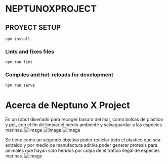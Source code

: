 # NEPTUNOXPROJECT

## PROYECT SETUP
```
npm install
```

### Lints and fixes files
```
npm run lint
```

### Compiles and hot-reloads for development
```
npm run serve
```
# Acerca de Neptuno X Project

Es un robot diseñado para recoger basura del mar, como bolsas de plastico y pet, con el fin de limpiar el medio ambiente y salvaguardar a las especies marinas.
![image](https://user-images.githubusercontent.com/99489937/168501206-bad39b78-b1e8-4375-a9c5-0007c91fd11c.png)
![image](https://user-images.githubusercontent.com/99489937/168501258-3405672c-c103-4ffc-8c07-adbb1a05a767.png)
![image](https://user-images.githubusercontent.com/99489937/168501355-58f6aa52-7b32-4c3f-9094-02e3df25559e.png)


Se tiene como un segundo objetivo poder reciclar todo el plastico que sea extraido y por medio de manufactura aditiva poder generar protesis para animales que hayan sido heridos por culpa de el trafico ilegal de especies marinas.
![image](https://user-images.githubusercontent.com/99489937/168501385-625da5ba-f436-4c00-8f5a-797acb802529.png)
